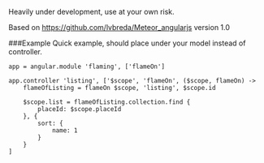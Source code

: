 Heavily under development, use at your own risk.

Based on https://github.com/lvbreda/Meteor_angularjs version 1.0

###Example
Quick example, should place under your model instead of controller.

````
app = angular.module 'flaming', ['flameOn']

app.controller 'listing', ['$scope', 'flameOn', ($scope, flameOn) ->
    flameOfListing = flameOn $scope, 'listing', $scope.id

    $scope.list = flameOfListing.collection.find {
    	placeId: $scope.placeId
    }, {
    	sort: {
    		name: 1
    	}
    }
]
````
